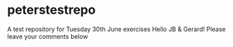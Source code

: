 # peterstestrepo
A test repository for Tuesday 30th June exercises
Hello JB & Gerard! Please leave your comments below
